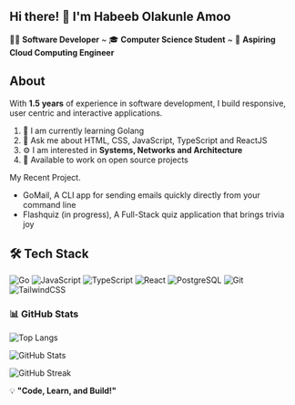 ## Hi there! 👋 I'm Habeeb Olakunle Amoo

🧑‍💻 **Software Developer** ~ 🎓 **Computer Science Student** ~ 🚀 **Aspiring Cloud Computing Engineer**

## About

With **1.5 years** of experience in software development, I build responsive, user centric and interactive applications.


1. 🌱 I am currently learning Golang
2. 🎉 Ask me about HTML, CSS, JavaScript, TypeScript and ReactJS
3. ⚙️ I am interested in **Systems, Networks and Architecture**
4. 🚀 Available to work on open source projects
 
My Recent Project.
- GoMail, A CLI app for sending emails quickly directly from your command line
- Flashquiz (in progress), A Full-Stack quiz application that brings trivia joy
  
## 🛠️ Tech Stack

![Go](https://img.shields.io/badge/Go-00ADD8?style=for-the-badge&logo=go&logoColor=white)
![JavaScript](https://img.shields.io/badge/JavaScript-F7DF1E?style=for-the-badge&logo=javascript&logoColor=black)
![TypeScript](https://img.shields.io/badge/TypeScript-3178C6?style=for-the-badge&logo=typescript&logoColor=white)
![React](https://img.shields.io/badge/React-20232A?style=for-the-badge&logo=react&logoColor=61DAFB)
![PostgreSQL](https://img.shields.io/badge/PostgreSQL-4169E1?style=for-the-badge&logo=postgresql&logoColor=white)
![Git](https://img.shields.io/badge/Git-F05032?style=for-the-badge&logo=git&logoColor=white)
![TailwindCSS](https://img.shields.io/badge/TailwindCSS-06B6D4?style=for-the-badge&logo=tailwind-css&logoColor=white)


### 📊 GitHub Stats
 
 ![Top Langs](https://github-readme-stats.vercel.app/api/top-langs/?username=Habeebamoo&layout=compact&theme=default)
 
![GitHub Stats](https://github-readme-stats.vercel.app/api?username=Habeebamoo&show_icons=true&theme=default&hide_border=false)

  
  ![GitHub Streak](https://github-readme-streak-stats.herokuapp.com/?user=Habeebamoo&theme=default)
  


💡 **"Code, Learn, and Build!"**
